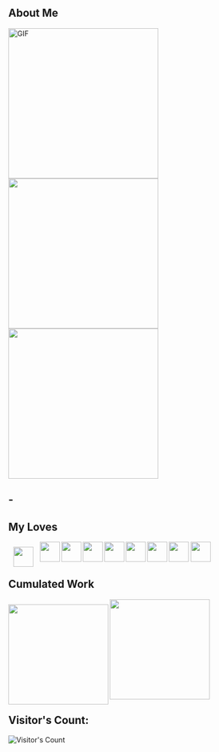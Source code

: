 ## About Me
<img align="left" alt="GIF" src="https://media.giphy.com/media/kbRb4eyCNC0aMz5x68/giphy.gif" width=300 />
<img src="https://img.shields.io/badge/-Sushan%20Shakya-black?style=social&logo=dart" width=300>
<img src="https://img.shields.io/badge/-Develops%20Mobile%20Apps-black?style=flat&logo=android" width=300>
<!-- <img align="left" src="https://github.com/SushanShakya/SushanShakya/blob/master/header.svg" width="400" height="200"> -->

## -
## My Loves
<img align="left" style="padding : 10px;" src="https://img.shields.io/badge/Android-black?style=plastic&logo=android" height=40>
<img align="left" src="https://img.shields.io/badge/Dart-black?style=plastic&logo=dart&logoColor=white" height=40>
<img align="left" src="https://img.shields.io/badge/Flutter-black?style=plastic&logo=flutter&logoColor=1389FD" height=40>
<img align="left" src="https://img.shields.io/badge/Vim-black?style=plastic&logo=vim&logoColor=019733" height=40>
<img src="https://img.shields.io/badge/VS%20Code-black?style=plastic&logo=visualstudiocode&logoColor=007ACC" height=40>
<img align="left" src="https://img.shields.io/badge/Python-black?style=plastic&logo=python&logoColor=white" height=40>
<img align="left" src="https://img.shields.io/badge/Javascript-black?style=plastic&logo=javascript&logoColor=yellow" height=40>
<img align="left" src="https://img.shields.io/badge/Firebase-black?style=plastic&logo=firebase&logoColor=FFCA28" height=40>
<img src="https://img.shields.io/badge/Postgres-black?style=plastic&logo=postgresql&logoColor=007ACC" height=40>

<!-- [![Bimal's github stats](https://github-readme-stats.vercel.app/api?username=subedibimal&count_private=true&show_icons=true&theme=dark)](https://github.com/anuraghazra/github-readme-stats)	
 -->
 ## Cumulated Work
<img align="left" style="margin-top: 10px" src="https://github-readme-stats.vercel.app/api?username=SushanShakya&theme=midnight-purple&count_private=true&show_icons=true" height=200>  
<img src="https://github-readme-stats.vercel.app/api/top-langs/?username=SushanShakya&langs_count=3&theme=midnight-purple&show_icons=true&hide=html,css,glsl" height=200>

<!-- ## Flutter Developer

- 🔭 I’m currently working on Improving myself as a Software Engineer
- 🌱 I’m currently learning JavaScript
- 📫 How to reach me: bimalsubedi04@gmail.com
- ⚡ Fun fact: Rive integration with flutter works with flutter web
- 💬 Check out : https://bimalsubedi.com/
 -->

## Visitor's Count:
![Visitor's Count](https://profile-counter.glitch.me/%7Bsubedibimal%7D/count.svg)

<!--
**subedibimal/subedibimal** is a ✨ _special_ ✨ repository because its `README.md` (this file) appears on your GitHub profile.

Here are some ideas to get you started:

- 🔭 I’m currently working on ...
- 🌱 I’m currently learning ...
- 👯 I’m looking to collaborate on ...
- 🤔 I’m looking for help with ...
- 💬 Ask me about ...
- 📫 How to reach me: ...
- 😄 Pronouns: ...
- ⚡ Fun fact: ...
-->
